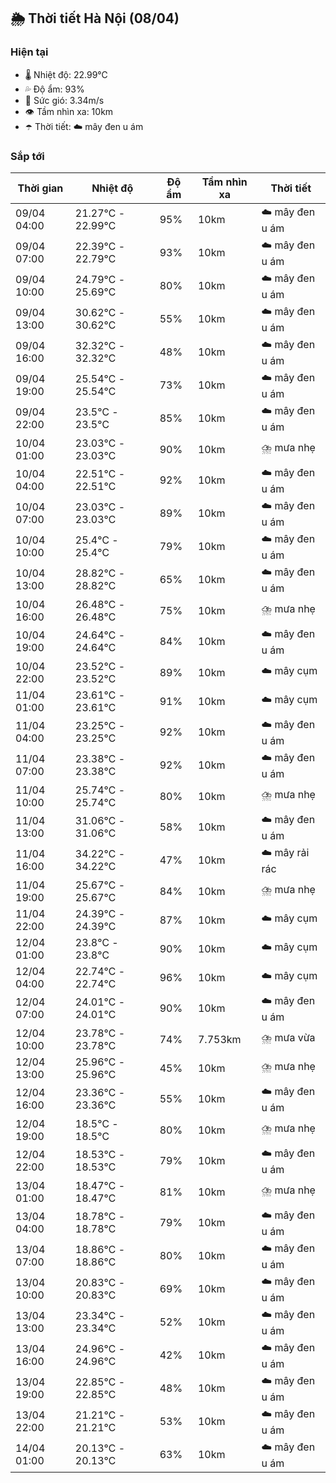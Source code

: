 ## 🌦️ Thời tiết Hà Nội (08/04)

### Hiện tại

- 🌡️ Nhiệt độ: 22.99℃
- 💦 Độ ẩm: 93%
- 💨 Sức gió: 3.34m/s
- 👁️ Tầm nhìn xa: 10km
- ☂️ Thời tiết: ☁️ mây đen u ám

### Sắp tới

| Thời gian | Nhiệt độ | Độ ẩm | Tầm nhìn xa | Thời tiết |
| --- | --- | --- | --- | --- |
| 09/04 04:00 | 21.27℃ - 22.99℃ | 95% | 10km | ☁️ mây đen u ám |
| 09/04 07:00 | 22.39℃ - 22.79℃ | 93% | 10km | ☁️ mây đen u ám |
| 09/04 10:00 | 24.79℃ - 25.69℃ | 80% | 10km | ☁️ mây đen u ám |
| 09/04 13:00 | 30.62℃ - 30.62℃ | 55% | 10km | ☁️ mây đen u ám |
| 09/04 16:00 | 32.32℃ - 32.32℃ | 48% | 10km | ☁️ mây đen u ám |
| 09/04 19:00 | 25.54℃ - 25.54℃ | 73% | 10km | ☁️ mây đen u ám |
| 09/04 22:00 | 23.5℃ - 23.5℃ | 85% | 10km | ☁️ mây đen u ám |
| 10/04 01:00 | 23.03℃ - 23.03℃ | 90% | 10km | ⛈️ mưa nhẹ |
| 10/04 04:00 | 22.51℃ - 22.51℃ | 92% | 10km | ☁️ mây đen u ám |
| 10/04 07:00 | 23.03℃ - 23.03℃ | 89% | 10km | ☁️ mây đen u ám |
| 10/04 10:00 | 25.4℃ - 25.4℃ | 79% | 10km | ☁️ mây đen u ám |
| 10/04 13:00 | 28.82℃ - 28.82℃ | 65% | 10km | ☁️ mây đen u ám |
| 10/04 16:00 | 26.48℃ - 26.48℃ | 75% | 10km | ⛈️ mưa nhẹ |
| 10/04 19:00 | 24.64℃ - 24.64℃ | 84% | 10km | ☁️ mây đen u ám |
| 10/04 22:00 | 23.52℃ - 23.52℃ | 89% | 10km | ☁️ mây cụm |
| 11/04 01:00 | 23.61℃ - 23.61℃ | 91% | 10km | ☁️ mây cụm |
| 11/04 04:00 | 23.25℃ - 23.25℃ | 92% | 10km | ☁️ mây đen u ám |
| 11/04 07:00 | 23.38℃ - 23.38℃ | 92% | 10km | ☁️ mây đen u ám |
| 11/04 10:00 | 25.74℃ - 25.74℃ | 80% | 10km | ⛈️ mưa nhẹ |
| 11/04 13:00 | 31.06℃ - 31.06℃ | 58% | 10km | ☁️ mây đen u ám |
| 11/04 16:00 | 34.22℃ - 34.22℃ | 47% | 10km | ☁️ mây rải rác |
| 11/04 19:00 | 25.67℃ - 25.67℃ | 84% | 10km | ⛈️ mưa nhẹ |
| 11/04 22:00 | 24.39℃ - 24.39℃ | 87% | 10km | ☁️ mây cụm |
| 12/04 01:00 | 23.8℃ - 23.8℃ | 90% | 10km | ☁️ mây cụm |
| 12/04 04:00 | 22.74℃ - 22.74℃ | 96% | 10km | ☁️ mây cụm |
| 12/04 07:00 | 24.01℃ - 24.01℃ | 90% | 10km | ☁️ mây đen u ám |
| 12/04 10:00 | 23.78℃ - 23.78℃ | 74% | 7.753km | ⛈️ mưa vừa |
| 12/04 13:00 | 25.96℃ - 25.96℃ | 45% | 10km | ⛈️ mưa nhẹ |
| 12/04 16:00 | 23.36℃ - 23.36℃ | 55% | 10km | ☁️ mây đen u ám |
| 12/04 19:00 | 18.5℃ - 18.5℃ | 80% | 10km | ⛈️ mưa nhẹ |
| 12/04 22:00 | 18.53℃ - 18.53℃ | 79% | 10km | ☁️ mây đen u ám |
| 13/04 01:00 | 18.47℃ - 18.47℃ | 81% | 10km | ⛈️ mưa nhẹ |
| 13/04 04:00 | 18.78℃ - 18.78℃ | 79% | 10km | ☁️ mây đen u ám |
| 13/04 07:00 | 18.86℃ - 18.86℃ | 80% | 10km | ☁️ mây đen u ám |
| 13/04 10:00 | 20.83℃ - 20.83℃ | 69% | 10km | ☁️ mây đen u ám |
| 13/04 13:00 | 23.34℃ - 23.34℃ | 52% | 10km | ☁️ mây đen u ám |
| 13/04 16:00 | 24.96℃ - 24.96℃ | 42% | 10km | ☁️ mây đen u ám |
| 13/04 19:00 | 22.85℃ - 22.85℃ | 48% | 10km | ☁️ mây đen u ám |
| 13/04 22:00 | 21.21℃ - 21.21℃ | 53% | 10km | ☁️ mây đen u ám |
| 14/04 01:00 | 20.13℃ - 20.13℃ | 63% | 10km | ☁️ mây đen u ám |
